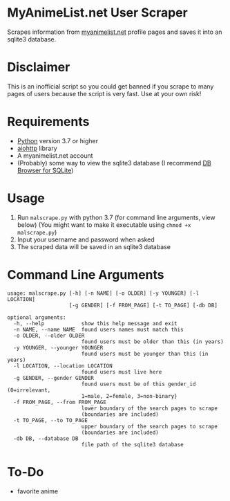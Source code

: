 # MyAnimeList.net User Scraper
Scrapes information from [myanimelist.net](https://myanimelist.net/) profile pages and saves it into an sqlite3 database.
# Disclaimer
This is an inofficial script so you could get banned if you scrape to many pages of users because the script is very fast.
Use at your own risk!
# Requirements
* [Python](https://www.python.org/) version 3.7 or higher
* [aiohttp](https://pypi.org/project/aiohttp/) library
* A myanimelist.net account
* (Probably) some way to view the sqlite3 database (I recommend [DB Browser for SQLite](https://sqlitebrowser.org/))
# Usage
1. Run `malscrape.py` with python 3.7 (for command line arguments, view below) (You might want to make it executable using `chmod +x malscrape.py`)
2. Input your username and password when asked
3. The scraped data will be saved in an sqlite3 database
# Command Line Arguments
```
usage: malscrape.py [-h] [-n NAME] [-o OLDER] [-y YOUNGER] [-l LOCATION]
                    [-g GENDER] [-f FROM_PAGE] [-t TO_PAGE] [-db DB]

optional arguments:
  -h, --help            show this help message and exit
  -n NAME, --name NAME  found users names must match this
  -o OLDER, --older OLDER
                        found users must be older than this (in years)
  -y YOUNGER, --younger YOUNGER
                        found users must be younger than this (in years)
  -l LOCATION, --location LOCATION
                        found users must live here
  -g GENDER, --gender GENDER
                        found users must be of this gender_id (0=irrelevant,
                        1=male, 2=female, 3=non-binary}
  -f FROM_PAGE, --from FROM_PAGE
                        lower boundary of the search pages to scrape
                        (boundaries are included)
  -t TO_PAGE, --to TO_PAGE
                        upper boundary of the search pages to scrape
                        (boundaries are included)
  -db DB, --database DB
                        file path of the sqlite3 database

```
# To-Do
* favorite anime
